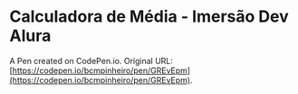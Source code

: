 # Calculadora de  Média - Imersão Dev Alura

A Pen created on CodePen.io. Original URL: [https://codepen.io/bcmpinheiro/pen/GREvEpm](https://codepen.io/bcmpinheiro/pen/GREvEpm).


